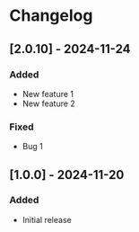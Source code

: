# Changelog

## [2.0.10] - 2024-11-24
### Added
- New feature 1
- New feature 2

### Fixed
- Bug 1

## [1.0.0] - 2024-11-20
### Added
- Initial release
